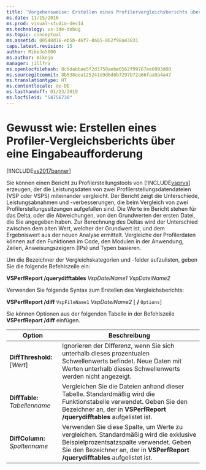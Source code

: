 ```yaml
---
title: 'Vorgehensweise: Erstellen eines Profilervergleichsberichts über eine Eingabeaufforderung | Microsoft-Dokumentation'
ms.date: 11/15/2016
ms.prod: visual-studio-dev14
ms.technology: vs-ide-debug
ms.topic: conceptual
ms.assetid: 00548d16-eb5b-46f7-8a65-862f98a43831
caps.latest.revision: 15
author: MikeJo5000
ms.author: mikejo
manager: jillfra
ms.openlocfilehash: 8c6dabbae5f2d3758aebe0562f99767ee6993d80
ms.sourcegitcommit: 8b538eea125241e9d6d8b7297b72a66faa9a4a47
ms.translationtype: HT
ms.contentlocale: de-DE
ms.lasthandoff: 01/23/2019
ms.locfileid: "54756738"
---
```

# <a name="how-to-create-a-profiler-comparison-report-from-a-command-prompt"></a>Gewusst wie: Erstellen eines Profiler-Vergleichsberichts über eine Eingabeaufforderung
[!INCLUDE[vs2017banner](../includes/vs2017banner.md)]

Sie können einen Bericht zu Profilerstellungstools von [!INCLUDE[vsprvs](../includes/vsprvs-md.md)] erzeugen, der die Leistungsdaten von zwei Profilerstellungsdatendateien (VSP oder VSPS) miteinander vergleicht. Der Bericht zeigt die Unterschiede, Leistungsabnahmen und -verbesserungen, die beim Vergleich von zwei Profilerstellungssitzungen aufgefallen sind. Die Werte im Bericht stehen für das Delta, oder die Abweichungen, von den Grundwerten der ersten Datei, die Sie angegeben haben. Zur Berechnung des Deltas wird der Unterschied zwischen dem alten Wert, welcher der Grundwert ist, und dem Ergebniswert aus der neuen Analyse ermittelt. Vergleiche der Profilerdaten können auf den Funktionen im Code, den Modulen in der Anwendung, Zeilen, Anweisungszeigern (IPs) und Typen basieren.  
  
 Um die Bezeichner der Vergleichskategorien und -felder aufzulisten, geben Sie die folgende Befehlszeile ein:  
  
 **VSPerfReport /querydifftables** *VspDateiName1* *VspDateiName2*  
  
 Verwenden Sie folgende Syntax zum Erstellen des Vergleichsberichts:  
  
 **VSPerfReport /diff** `VspFileName1` *VspDateiName2* [ **/** `Options`]  
  
 Sie können Optionen aus der folgenden Tabelle in der Befehlszeile **VSPerfReport /diff** einfügen.  
  
|Option|Beschreibung|  
|------------|-----------------|  
|**DiffThreshold:** [*Wert*]|Ignorieren der Differenz, wenn Sie sich unterhalb dieses prozentualen Schwellenwerts befindet. Neue Daten mit Werten unterhalb dieses Schwellenwerts werden nicht angezeigt.|  
|**DiffTable:** *Tabellenname*|Vergleichen Sie die Dateien anhand dieser Tabelle. Standardmäßig wird die Funktionstabelle verwendet. Geben Sie den Bezeichner an, der in **VSPerfReport /querydifftables** aufgelistet ist.|  
|**DiffColumn:** *Spaltenname*|Verwenden Sie diese Spalte, um Werte zu vergleichen. Standardmäßig wird die exklusive Beispielprozentsatzspalte verwendet. Geben Sie den Bezeichner an, der in **VSPerfReport /querydifftables** aufgelistet ist.|
